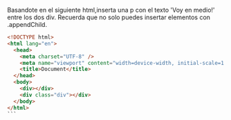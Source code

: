 Basandote en el siguiente html,inserta una p con el texto 'Voy en medio!' entre los dos div. Recuerda que no solo puedes insertar elementos con .appendChild.

````html
<!DOCTYPE html>
<html lang="en">
  <head>
    <meta charset="UTF-8" />
    <meta name="viewport" content="width=device-width, initial-scale=1.0" />
    <title>Document</title>
  </head>
  <body>
    <div></div>
    <div class="div"></div>
  </body>
</html>
```
````
